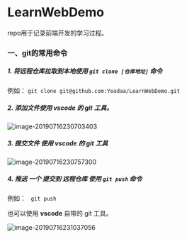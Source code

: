 # LearnWebDemo
repo用于记录前端开发的学习过程。


### 一、git的常用命令

##### 1. 将远程仓库拉取到本地使用 `git clone [仓库地址]` 命令

例如： `git clone git@github.com:Yeadaa/LearnWebDemo.git`



##### 2. 添加文件使用 **vscode** 的 git 工具。

![image-20190716230703403](http://ww1.sinaimg.cn/large/006tNc79gy1g522z7v423j30lo0oc40y.jpg)

##### 3. 提交文件 使用 **vscode** 的 git 工具

![image-20190716230757300](http://ww4.sinaimg.cn/large/006tNc79gy1g522yuuqprj30ka0esgnc.jpg)

##### 4. 推送 一个 提交到 远程仓库 使用 `git push` 命令

例如： ` git push`



也可以使用 **vscode** 自带的 git 工具。



![image-20190716231037056](http://ww4.sinaimg.cn/large/006tNc79gy1g5231pbysjj30p40wungv.jpg)
